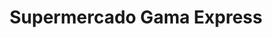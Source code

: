 ---
title: "Supermercado Gama Express"
url: /caracas/supermercado-gama-express-av-vollmer/
shop: supermercado
---